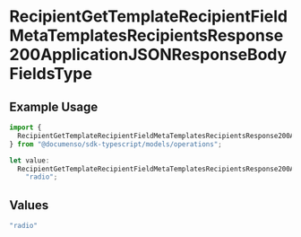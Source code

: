 # RecipientGetTemplateRecipientFieldMetaTemplatesRecipientsResponse200ApplicationJSONResponseBodyFieldsType

## Example Usage

```typescript
import {
  RecipientGetTemplateRecipientFieldMetaTemplatesRecipientsResponse200ApplicationJSONResponseBodyFieldsType,
} from "@documenso/sdk-typescript/models/operations";

let value:
  RecipientGetTemplateRecipientFieldMetaTemplatesRecipientsResponse200ApplicationJSONResponseBodyFieldsType =
    "radio";
```

## Values

```typescript
"radio"
```